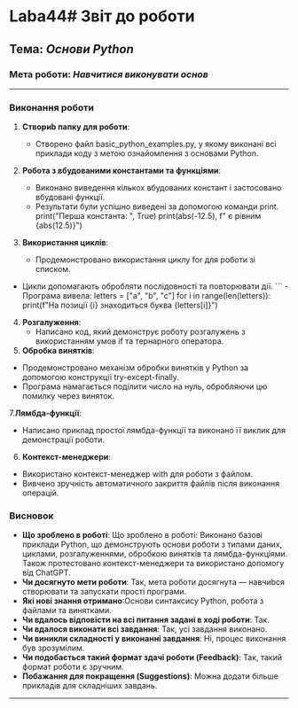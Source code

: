 # Laba44# Звіт до роботи

## Тема: _Основи Python_

### Мета роботи: _Навчитися виконувати основ_

---

### Виконання роботи

1. **Створиb папку для роботи**: 
    - Створено файл basic_python_examples.py, у якому виконані всі приклади коду з метою ознайомлення з основами Python.

2. **Робота з вбудованими константами та функціями**:
    - Виконано виведення кількох вбудованих констант і застосовано вбудовані функції.
    - Результати були успішно виведені за допомогою команди print.
      print("Перша константа: ", True)
     print(abs(-12.5), f" є рівним {abs(12.5)}")


3. **Використання циклів**: 
   - Продемонстровано використання циклу for для роботи зі списком.
-    Цикли допомагають обробляти послідовності та повторювати дії.
    ```
    - Програма вивела:
    letters = ["a", "b", "c"]
for i in range(len(letters)):
    print(f"На позиції {i} знаходиться буква {letters[i]}")

     

4. **Розгалуження**:
    - Написано код, який демонструє роботу розгалужень з використанням умов if та тернарного оператора.
5. **Обробка винятків**:

- Продемонстровано механізм обробки винятків у Python за допомогою конструкції try-except-finally.
- Програма намагається поділити число на нуль, обробляючи цю помилку через виняток.
 
 7.**Лямбда-функції**:

- Написано приклад простої лямбда-функції та виконано її виклик для демонстрації роботи.

6. **Контекст-менеджери**:

 - Використано контекст-менеджер with для роботи з файлом.
 - Вивчено зручність автоматичного закриття файлів після виконання операцій.

### Висновок

- **Що зроблено в роботі**: Що зроблено в роботі: Виконано базові приклади Python, що демонструють основи роботи з типами даних, циклами, розгалуженнями, обробкою винятків та лямбда-функціями. Також протестовано контекст-менеджери та використано допомогу від ChatGPT.
- **Чи досягнуто мети роботи**: Так, мета роботи досягнута — навчиbся створювати та запускати прості програми.
- **Які нові знання отримано**:Основи синтаксису Python, робота з файлами та винятками.
- **Чи вдалось відповісти на всі питання задані в ході роботи**: Так.
- **Чи вдалося виконати всі завдання**: Так, усі завдання виконано.
- **Чи виникли складності у виконанні завдання**: Ні, процес виконання був зрозумілим.
- **Чи подобається такий формат здачі роботи (Feedback)**: Так, такий формат роботи є зручним.
- **Побажання для покращення (Suggestions)**: Можна додати більше прикладів для складніших завдань.

---